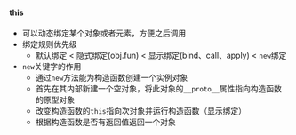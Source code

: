 #### this
* 可以动态绑定某个对象或者元素，方便之后调用
* 绑定规则优先级
  * 默认绑定 < 隐式绑定(obj.fun) < 显示绑定(bind、call、apply) < `new`绑定
* `new`关键字的作用
  * 通过`new`方法能为构造函数创建一个实例对象
  * 首先在其内部新建一个空对象，将此对象的`__proto__`属性指向构造函数的原型对象
  * 改变构造函数的`this`指向次对象并运行构造函数（显示绑定）
  * 根据构造函数是否有返回值返回一个对象